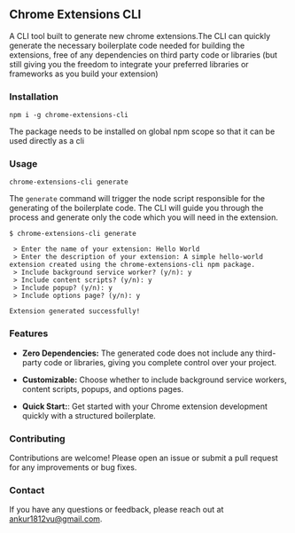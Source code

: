 ## Chrome Extensions CLI

A CLI tool built to generate new chrome extensions.The CLI can quickly generate the necessary boilerplate code needed for building the extensions, free of any  dependencies on third party code or libraries (but still giving you the freedom to integrate your preferred libraries or frameworks as you build your extension)



### Installation

`npm i -g chrome-extensions-cli`

The package needs to be installed on global npm scope so that it can be used directly as a cli


### Usage

`chrome-extensions-cli generate`

The `generate` command will trigger the node script responsible for the generating of the boilerplate code. The CLI will guide you through the process and generate only the code which you will need in the extension.

```
$ chrome-extensions-cli generate

 > Enter the name of your extension: Hello World
 > Enter the description of your extension: A simple hello-world extension created using the chrome-extensions-cli npm package.
 > Include background service worker? (y/n): y
 > Include content scripts? (y/n): y
 > Include popup? (y/n): y
 > Include options page? (y/n): y

Extension generated successfully!

```

### Features

- <b>Zero Dependencies:</b> The generated code does not include any third-party code or libraries, giving you complete control over your project.

- <b>Customizable:</b> Choose whether to include background service workers, content scripts, popups, and options pages.

- <b>Quick Start:</b>: Get started with your Chrome extension development quickly with a structured boilerplate.

<!-- ### License

This project is licensed under the MIT License - see the LICENSE file for details. -->

### Contributing

Contributions are welcome! Please open an issue or submit a pull request for any improvements or bug fixes.


### Contact

If you have any questions or feedback, please reach out at ankur1812vu@gmail.com.

